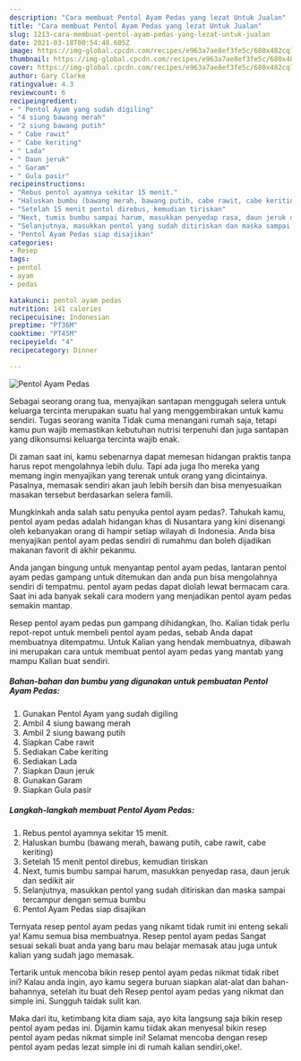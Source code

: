 ```yaml
---
description: "Cara membuat Pentol Ayam Pedas yang lezat Untuk Jualan"
title: "Cara membuat Pentol Ayam Pedas yang lezat Untuk Jualan"
slug: 1213-cara-membuat-pentol-ayam-pedas-yang-lezat-untuk-jualan
date: 2021-03-18T00:54:48.605Z
image: https://img-global.cpcdn.com/recipes/e963a7ae8ef3fe5c/680x482cq70/pentol-ayam-pedas-foto-resep-utama.jpg
thumbnail: https://img-global.cpcdn.com/recipes/e963a7ae8ef3fe5c/680x482cq70/pentol-ayam-pedas-foto-resep-utama.jpg
cover: https://img-global.cpcdn.com/recipes/e963a7ae8ef3fe5c/680x482cq70/pentol-ayam-pedas-foto-resep-utama.jpg
author: Gary Clarke
ratingvalue: 4.3
reviewcount: 6
recipeingredient:
- " Pentol Ayam yang sudah digiling"
- "4 siung bawang merah"
- "2 siung bawang putih"
- " Cabe rawit"
- " Cabe keriting"
- " Lada"
- " Daun jeruk"
- " Garam"
- " Gula pasir"
recipeinstructions:
- "Rebus pentol ayamnya sekitar 15 menit."
- "Haluskan bumbu (bawang merah, bawang putih, cabe rawit, cabe keriting)"
- "Setelah 15 menit pentol direbus, kemudian tiriskan"
- "Next, tumis bumbu sampai harum, masukkan penyedap rasa, daun jeruk dan sedikit air"
- "Selanjutnya, masukkan pentol yang sudah ditiriskan dan maska sampai tercampur dengan semua bumbu"
- "Pentol Ayam Pedas siap disajikan"
categories:
- Resep
tags:
- pentol
- ayam
- pedas

katakunci: pentol ayam pedas 
nutrition: 141 calories
recipecuisine: Indonesian
preptime: "PT36M"
cooktime: "PT45M"
recipeyield: "4"
recipecategory: Dinner

---
```



![Pentol Ayam Pedas](https://img-global.cpcdn.com/recipes/e963a7ae8ef3fe5c/680x482cq70/pentol-ayam-pedas-foto-resep-utama.jpg)

Sebagai seorang orang tua, menyajikan santapan menggugah selera untuk keluarga tercinta merupakan suatu hal yang menggembirakan untuk kamu sendiri. Tugas seorang  wanita Tidak cuma menangani rumah saja, tetapi kamu pun wajib memastikan kebutuhan nutrisi terpenuhi dan juga santapan yang dikonsumsi keluarga tercinta wajib enak.

Di zaman  saat ini, kamu sebenarnya dapat memesan hidangan praktis tanpa harus repot mengolahnya lebih dulu. Tapi ada juga lho mereka yang memang ingin menyajikan yang terenak untuk orang yang dicintainya. Pasalnya, memasak sendiri akan jauh lebih bersih dan bisa menyesuaikan masakan tersebut berdasarkan selera famili. 



Mungkinkah anda salah satu penyuka pentol ayam pedas?. Tahukah kamu, pentol ayam pedas adalah hidangan khas di Nusantara yang kini disenangi oleh kebanyakan orang di hampir setiap wilayah di Indonesia. Anda bisa menyajikan pentol ayam pedas sendiri di rumahmu dan boleh dijadikan makanan favorit di akhir pekanmu.

Anda jangan bingung untuk menyantap pentol ayam pedas, lantaran pentol ayam pedas gampang untuk ditemukan dan anda pun bisa mengolahnya sendiri di tempatmu. pentol ayam pedas dapat diolah lewat bermacam cara. Saat ini ada banyak sekali cara modern yang menjadikan pentol ayam pedas semakin mantap.

Resep pentol ayam pedas pun gampang dihidangkan, lho. Kalian tidak perlu repot-repot untuk membeli pentol ayam pedas, sebab Anda dapat membuatnya ditempatmu. Untuk Kalian yang hendak membuatnya, dibawah ini merupakan cara untuk membuat pentol ayam pedas yang mantab yang mampu Kalian buat sendiri.

<!--inarticleads1-->

##### Bahan-bahan dan bumbu yang digunakan untuk pembuatan Pentol Ayam Pedas:

1. Gunakan  Pentol Ayam yang sudah digiling
1. Ambil 4 siung bawang merah
1. Ambil 2 siung bawang putih
1. Siapkan  Cabe rawit
1. Sediakan  Cabe keriting
1. Sediakan  Lada
1. Siapkan  Daun jeruk
1. Gunakan  Garam
1. Siapkan  Gula pasir




<!--inarticleads2-->

##### Langkah-langkah membuat Pentol Ayam Pedas:

1. Rebus pentol ayamnya sekitar 15 menit.
1. Haluskan bumbu (bawang merah, bawang putih, cabe rawit, cabe keriting)
1. Setelah 15 menit pentol direbus, kemudian tiriskan
1. Next, tumis bumbu sampai harum, masukkan penyedap rasa, daun jeruk dan sedikit air
1. Selanjutnya, masukkan pentol yang sudah ditiriskan dan maska sampai tercampur dengan semua bumbu
1. Pentol Ayam Pedas siap disajikan




Ternyata resep pentol ayam pedas yang nikamt tidak rumit ini enteng sekali ya! Kamu semua bisa membuatnya. Resep pentol ayam pedas Sangat sesuai sekali buat anda yang baru mau belajar memasak atau juga untuk kalian yang sudah jago memasak.

Tertarik untuk mencoba bikin resep pentol ayam pedas nikmat tidak ribet ini? Kalau anda ingin, ayo kamu segera buruan siapkan alat-alat dan bahan-bahannya, setelah itu buat deh Resep pentol ayam pedas yang nikmat dan simple ini. Sungguh taidak sulit kan. 

Maka dari itu, ketimbang kita diam saja, ayo kita langsung saja bikin resep pentol ayam pedas ini. Dijamin kamu tiidak akan menyesal bikin resep pentol ayam pedas nikmat simple ini! Selamat mencoba dengan resep pentol ayam pedas lezat simple ini di rumah kalian sendiri,oke!.

